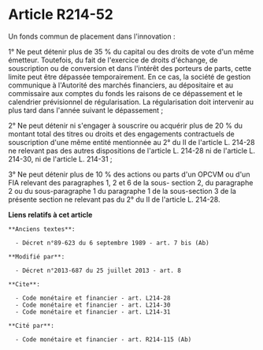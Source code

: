 # Article R214-52

Un fonds commun de placement dans l'innovation : 

1° Ne peut détenir plus de 35 % du capital ou des droits de vote d'un même émetteur. Toutefois, du fait de l'exercice de
droits d'échange, de souscription ou de conversion et dans l'intérêt des porteurs de parts, cette limite peut être dépassée
temporairement. En ce cas, la société de gestion communique à l'Autorité des marchés financiers, au dépositaire et au
commissaire aux comptes du fonds les raisons de ce dépassement et le calendrier prévisionnel de régularisation. La
régularisation doit intervenir au plus tard dans l'année suivant le dépassement ; 

2° Ne peut détenir ni s'engager à souscrire ou acquérir plus de 20 % du montant total des titres ou droits et des engagements
contractuels de souscription d'une même entité mentionnée au 2° du II de l'article L. 214-28 ne relevant pas des autres
dispositions de l'article L. 214-28 ni de l'article L. 214-30, ni de l'article L. 214-31 ; 

3° Ne peut détenir plus de 10 % des actions ou parts d'un OPCVM ou d'un FIA relevant des paragraphes 1, 2 et 6 de la sous-
section 2, du paragraphe 2 ou du sous-paragraphe 1 du paragraphe 1 de la sous-section 3 de la présente section ne relevant
pas du 2° du II de l'article L. 214-28.

**Liens relatifs à cet article**

	**Anciens textes**:

	  - Décret n°89-623 du 6 septembre 1989 - art. 7 bis (Ab)

	**Modifié par**:

	  - Décret n°2013-687 du 25 juillet 2013 - art. 8

	**Cite**:

	  - Code monétaire et financier - art. L214-28
	  - Code monétaire et financier - art. L214-30
	  - Code monétaire et financier - art. L214-31

	**Cité par**:

	  - Code monétaire et financier - art. R214-115 (Ab)
